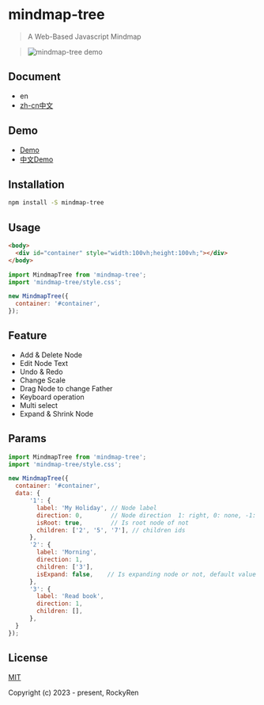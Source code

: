 # mindmap-tree

> A Web-Based Javascript Mindmap

> ![mindmap-tree demo](https://rockyren.github.io/mindmaptree/assets/wiki/demo.jpg)

## Document
* en
* [zh-cn中文](https://github.com/RockyRen/mindmaptree/blob/master/wiki/README.zh.md)

## Demo
* [Demo](https://rockyren.github.io/mindmaptree/demo.html) 
* [中文Demo](https://rockyren.github.io/mindmaptree/demo.html)

## Installation

```sh
npm install -S mindmap-tree
```

## Usage

```html
<body>
  <div id="container" style="width:100vh;height:100vh;"></div>
</body>
```

```js
import MindmapTree from 'mindmap-tree';
import 'mindmap-tree/style.css';

new MindmapTree({
  container: '#container',
});
```

## Feature

* Add & Delete Node
* Edit Node Text
* Undo & Redo
* Change Scale
* Drag Node to change Father
* Keyboard operation
* Multi select
* Expand & Shrink Node


## Params

```js
import MindmapTree from 'mindmap-tree';
import 'mindmap-tree/style.css';

new MindmapTree({
  container: '#container',
  data: {
      '1': {
        label: 'My Holiday', // Node label
        direction: 0,        // Node direction  1: right, 0: none, -1: left
        isRoot: true,        // Is root node of not
        children: ['2', '5', '7'], // children ids
      },
      '2': {
        label: 'Morning',
        direction: 1,
        children: ['3'],
        isExpand: false,    // Is expanding node or not, default value is true
      },
      '3': {
        label: 'Read book',
        direction: 1,
        children: [],
      },
  }
});
```


## License

[MIT](https://github.com/RockyRen/mindmaptree/blob/master/LICENSE)

Copyright (c) 2023 - present, RockyRen
